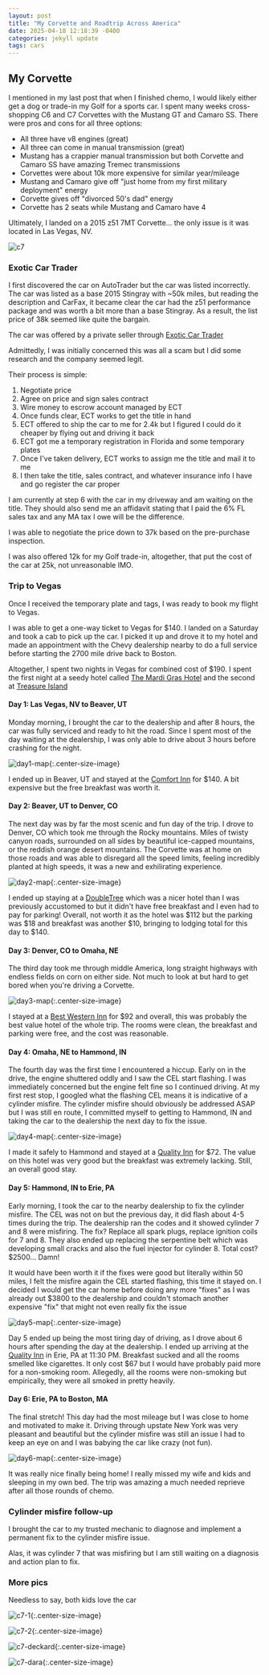 ```yaml
---
layout: post
title: "My Corvette and Roadtrip Across America"
date: 2025-04-18 12:18:39 -0400
categories: jekyll update
tags: cars
---
```


<h2> My Corvette </h2>

I mentioned in my last post that when I finished chemo, I would likely either get a dog or trade-in my Golf for a sports car. I spent many weeks cross-shopping C6 and C7 Corvettes with the Mustang GT and Camaro SS. There were pros and cons for all three options:

- All three have v8 engines (great)
- All three can come in manual transmission (great)
- Mustang has a crappier manual transmission but both Corvette and Camaro SS have amazing Tremec transmissions
- Corvettes were about 10k more expensive for similar year/mileage
- Mustang and Camaro give off "just home from my first military deployment" energy
- Corvette gives off "divorced 50's dad" energy
- Corvette has 2 seats while Mustang and Camaro have 4

Ultimately, I landed on a 2015 z51 7MT Corvette... the only issue is it was located in Las Vegas, NV.

![c7](/assets/cars/2015-corvette.jpg)

<h3> Exotic Car Trader </h3>

I first discovered the car on AutoTrader but the car was listed incorrectly. The car was listed as a base 2015 Stingray with ~50k miles, but reading the description and CarFax, it became clear the car had the z51 performance package and was worth a bit more than a base Stingray. As a result, the list price of 38k seemed like quite the bargain.

The car was offered by a private seller through [Exotic Car Trader][exotic-car-trader]

Admittedly, I was initially concerned this was all a scam but I did some research and the company seemed legit.

Their process is simple:

1. Negotiate price
2. Agree on price and sign sales contract
3. Wire money to escrow account managed by ECT
4. Once funds clear, ECT works to get the title in hand
5. ECT offered to ship the car to me for 2.4k but I figured I could do it cheaper by flying out and driving it back
6. ECT got me a temporary registration in Florida and some temporary plates
7. Once I've taken delivery, ECT works to assign me the title and mail it to me
8. I then take the title, sales contract, and whatever insurance info I have and go register the car proper

I am currently at step 6 with the car in my driveway and am waiting on the title. They should also send me an affidavit stating that I paid the 6% FL sales tax and any MA tax I owe will be the difference.

I was able to negotiate the price down to 37k based on the pre-purchase inspection.

I was also offered 12k for my Golf trade-in, altogether, that put the cost of the car at 25k, not unreasonable IMO.

<h3> Trip to Vegas </h3>

Once I received the temporary plate and tags, I was ready to book my flight to Vegas.

I was able to get a one-way ticket to Vegas for $140. I landed on a Saturday and took a cab to pick up the car. I picked it up and drove it to my hotel and made an appointment with the Chevy dealership nearby to do a full service before starting the 2700 mile drive back to Boston.

Altogether, I spent two nights in Vegas for combined cost of $190. I spent the first night at a seedy hotel called [The Mardi Gras Hotel][mardi-gras-hotel] and the second at [Treasure Island][treasure-island]

<h4> Day 1: Las Vegas, NV to Beaver, UT </h4>

Monday morning, I brought the car to the dealership and after 8 hours, the car was fully serviced and ready to hit the road. Since I spent most of the day waiting at the dealership, I was only able to drive about 3 hours before crashing for the night.

![day1-map](/assets/maps/day1-map.png){:.center-size-image}

I ended up in Beaver, UT and stayed at the [Comfort Inn][comfort-inn] for $140. A bit expensive but the free breakfast was worth it.

<h4> Day 2: Beaver, UT to Denver, CO </h4>

The next day was by far the most scenic and fun day of the trip. I drove to Denver, CO which took me through the Rocky mountains. Miles of twisty canyon roads, surrounded on all sides by beautiful ice-capped mountains, or the reddish orange desert mountains. The Corvette was at home on those roads and was able to disregard all the speed limits, feeling incredibly planted at high speeds, it was a new and exhilirating experience.

![day2-map](/assets/maps/day2-map.png){:.center-size-image}

I ended up staying at a [DoubleTree][doubletree] which was a nicer hotel than I was previously accustomed to but it didn't have free breakfast and I even had to pay for parking! Overall, not worth it as the hotel was $112 but the parking was $18 and breakfast was another $10, bringing to lodging total for this day to $140.

<h4> Day 3: Denver, CO to Omaha, NE </h4>

The third day took me through middle America, long straight highways with endless fields on corn on either side. Not much to look at but hard to get bored when you're driving a Corvette.

![day3-map](/assets/maps/day3-map.png){:.center-size-image}

I stayed at a [Best Western Inn][best-western] for $92 and overall, this was probably the best value hotel of the whole trip. The rooms were clean, the breakfast and parking were free, and the cost was reasonable.

<h4> Day 4: Omaha, NE to Hammond, IN </h4>

The fourth day was the first time I encountered a hiccup. Early on in the drive, the engine shuttered oddly and I saw the CEL start flashing. I was immediately concerned but the engine felt fine so I continued driving. At my first rest stop, I googled what the flashing CEL means it is indicative of a cylinder misfire. The cylinder misfire should obviously be addressed ASAP but I was still en route, I committed myself to getting to Hammond, IN and taking the car to the dealership the next day to fix the issue.

![day4-map](/assets/maps/day4-map.png){:.center-size-image}

I made it safely to Hammond and stayed at a [Quality Inn][quality-inn] for $72. The value on this hotel was very good but the breakfast was extremely lacking. Still, an overall good stay.

<h4> Day 5: Hammond, IN to Erie, PA </h4>

Early morning, I took the car to the nearby dealership to fix the cylinder misfire. The CEL was not on but the previous day, it did flash about 4-5 times during the trip. The dealership ran the codes and it showed cylinder 7 and 8 were misfiring. The fix? Replace all spark plugs, replace ignition coils for 7 and 8. They also ended up replacing the serpentine belt which was developing small cracks and also the fuel injector for cylinder 8. Total cost? $2500... Damn!

It would have been worth it if the fixes were good but literally within 50 miles, I felt the misfire again the CEL started flashing, this time it stayed on. I decided I would get the car home before doing any more "fixes" as I was already out $3800 to the dealership and couldn't stomach another expensive "fix" that might not even really fix the issue

![day5-map](/assets/maps/day5-map.png){:.center-size-image}

Day 5 ended up being the most tiring day of driving, as I drove about 6 hours after spending the day at the dealership. I ended up arriving at the [Quality Inn][quality-inn] in Erie, PA at 11:30 PM. Breakfast sucked and all the rooms smelled like cigarettes. It only cost $67 but I would have probably paid more for a non-smoking room. Allegedly, all the rooms were non-smoking but empirically, they were all smoked in pretty heavily.

<h4> Day 6: Erie, PA to Boston, MA </h4>

The final stretch! This day had the most mileage but I was close to home and motivated to make it. Driving through upstate New York was very pleasant and beautiful but the cylinder misfire was still an issue I had to keep an eye on and I was babying the car like crazy (not fun).

![day6-map](/assets/maps/day6-map.png){:.center-size-image}

It was really nice finally being home! I really missed my wife and kids and sleeping in my own bed. The trip was amazing a much needed reprieve after all those rounds of chemo.

<h3> Cylinder misfire follow-up </h3>

I brought the car to my trusted mechanic to diagnose and implement a permanent fix to the cylinder misfire issue.

Alas, it was cylinder 7 that was misfiring but I am still waiting on a diagnosis and action plan to fix.

<h3> More pics </h3>

Needless to say, both kids love the car

![c7-1](/assets/cars/c7-1.jpg){:.center-size-image}

![c7-2](/assets/cars/c7-2.jpg){:.center-size-image}

![c7-deckard](/assets/cars/c7-deckard.jpg){:.center-size-image}

![c7-dara](/assets/cars/c7-dara.jpg){:.center-size-image}

[exotic-car-trader]: https://exoticcartrader.com
[doubletree]: https://www.hilton.com/en/brands/doubletree-by-hilton
[mardi-gras-hotel]: https://mardigraslasvegas.com
[treasure-island]: https://treasureisland.com
[comfort-inn]: https://www.choicehotels.com/comfort-inn
[best-western]: https://www.bestwestern.com/en_US.html
[quality-inn]: https://www.choicehotels.com/quality-inn
